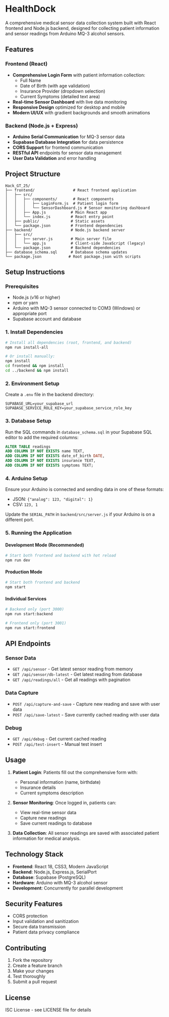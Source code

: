 # HealthDock

A comprehensive medical sensor data collection system built with React frontend and Node.js backend, designed for collecting patient information and sensor readings from Arduino MQ-3 alcohol sensors.

## Features

### Frontend (React)
- **Comprehensive Login Form** with patient information collection:
  - Full Name
  - Date of Birth (with age validation)
  - Insurance Provider (dropdown selection)
  - Current Symptoms (detailed text area)
- **Real-time Sensor Dashboard** with live data monitoring
- **Responsive Design** optimized for desktop and mobile
- **Modern UI/UX** with gradient backgrounds and smooth animations

### Backend (Node.js + Express)
- **Arduino Serial Communication** for MQ-3 sensor data
- **Supabase Database Integration** for data persistence
- **CORS Support** for frontend communication
- **RESTful API** endpoints for sensor data management
- **User Data Validation** and error handling

## Project Structure

```
Hack_GT_25/
├── frontend/                 # React frontend application
│   ├── src/
│   │   ├── components/       # React components
│   │   │   ├── LoginForm.js  # Patient login form
│   │   │   └── SensorDashboard.js # Sensor monitoring dashboard
│   │   ├── App.js           # Main React app
│   │   └── index.js         # React entry point
│   ├── public/              # Static assets
│   └── package.json         # Frontend dependencies
├── backend/                 # Node.js backend server
│   ├── src/
│   │   ├── server.js        # Main server file
│   │   └── app.js           # Client-side JavaScript (legacy)
│   └── package.json         # Backend dependencies
├── database_schema.sql      # Database schema updates
└── package.json            # Root package.json with scripts
```

## Setup Instructions

### Prerequisites
- Node.js (v16 or higher)
- npm or yarn
- Arduino with MQ-3 sensor connected to COM3 (Windows) or appropriate port
- Supabase account and database

### 1. Install Dependencies

```bash
# Install all dependencies (root, frontend, and backend)
npm run install-all

# Or install manually:
npm install
cd frontend && npm install
cd ../backend && npm install
```

### 2. Environment Setup

Create a `.env` file in the backend directory:

```env
SUPABASE_URL=your_supabase_url
SUPABASE_SERVICE_ROLE_KEY=your_supabase_service_role_key
```

### 3. Database Setup

Run the SQL commands in `database_schema.sql` in your Supabase SQL editor to add the required columns:

```sql
ALTER TABLE readings 
ADD COLUMN IF NOT EXISTS name TEXT,
ADD COLUMN IF NOT EXISTS date_of_birth DATE,
ADD COLUMN IF NOT EXISTS insurance TEXT,
ADD COLUMN IF NOT EXISTS symptoms TEXT;
```

### 4. Arduino Setup

Ensure your Arduino is connected and sending data in one of these formats:
- JSON: `{"analog": 123, "digital": 1}`
- CSV: `123, 1`

Update the `SERIAL_PATH` in `backend/src/server.js` if your Arduino is on a different port.

### 5. Running the Application

#### Development Mode (Recommended)
```bash
# Start both frontend and backend with hot reload
npm run dev
```

#### Production Mode
```bash
# Start both frontend and backend
npm start
```

#### Individual Services
```bash
# Backend only (port 3000)
npm run start:backend

# Frontend only (port 3001)
npm run start:frontend
```

## API Endpoints

### Sensor Data
- `GET /api/sensor` - Get latest sensor reading from memory
- `GET /api/sensor/db-latest` - Get latest reading from database
- `GET /api/readings/all` - Get all readings with pagination

### Data Capture
- `POST /api/capture-and-save` - Capture new reading and save with user data
- `POST /api/save-latest` - Save currently cached reading with user data

### Debug
- `GET /api/debug` - Get current cached reading
- `POST /api/test-insert` - Manual test insert

## Usage

1. **Patient Login**: Patients fill out the comprehensive form with:
   - Personal information (name, birthdate)
   - Insurance details
   - Current symptoms description

2. **Sensor Monitoring**: Once logged in, patients can:
   - View real-time sensor data
   - Capture new readings
   - Save current readings to database

3. **Data Collection**: All sensor readings are saved with associated patient information for medical analysis.

## Technology Stack

- **Frontend**: React 18, CSS3, Modern JavaScript
- **Backend**: Node.js, Express.js, SerialPort
- **Database**: Supabase (PostgreSQL)
- **Hardware**: Arduino with MQ-3 alcohol sensor
- **Development**: Concurrently for parallel development

## Security Features

- CORS protection
- Input validation and sanitization
- Secure data transmission
- Patient data privacy compliance

## Contributing

1. Fork the repository
2. Create a feature branch
3. Make your changes
4. Test thoroughly
5. Submit a pull request

## License

ISC License - see LICENSE file for details
